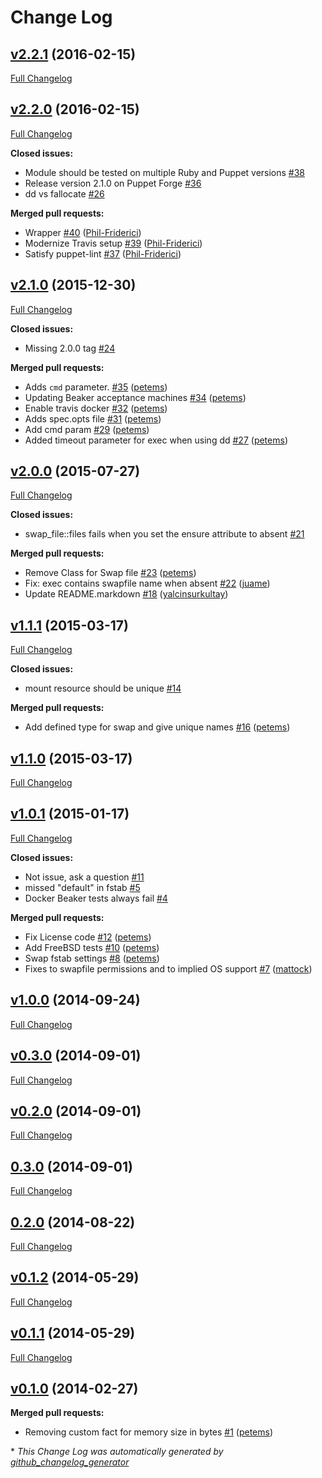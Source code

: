 # Change Log

## [v2.2.1](https://github.com/petems/petems-swap_file/tree/v2.2.1) (2016-02-15)
[Full Changelog](https://github.com/petems/petems-swap_file/compare/v2.2.0...v2.2.1)

## [v2.2.0](https://github.com/petems/petems-swap_file/tree/v2.2.0) (2016-02-15)
[Full Changelog](https://github.com/petems/petems-swap_file/compare/v2.1.0...v2.2.0)

**Closed issues:**

- Module should be tested on multiple Ruby and Puppet versions [\#38](https://github.com/petems/petems-swap_file/issues/38)
- Release version 2.1.0 on Puppet Forge [\#36](https://github.com/petems/petems-swap_file/issues/36)
- dd vs fallocate  [\#26](https://github.com/petems/petems-swap_file/issues/26)

**Merged pull requests:**

- Wrapper [\#40](https://github.com/petems/petems-swap_file/pull/40) ([Phil-Friderici](https://github.com/Phil-Friderici))
- Modernize Travis setup [\#39](https://github.com/petems/petems-swap_file/pull/39) ([Phil-Friderici](https://github.com/Phil-Friderici))
- Satisfy puppet-lint [\#37](https://github.com/petems/petems-swap_file/pull/37) ([Phil-Friderici](https://github.com/Phil-Friderici))

## [v2.1.0](https://github.com/petems/petems-swap_file/tree/v2.1.0) (2015-12-30)
[Full Changelog](https://github.com/petems/petems-swap_file/compare/v2.0.0...v2.1.0)

**Closed issues:**

- Missing 2.0.0 tag [\#24](https://github.com/petems/petems-swap_file/issues/24)

**Merged pull requests:**

- Adds `cmd` parameter. [\#35](https://github.com/petems/petems-swap_file/pull/35) ([petems](https://github.com/petems))
- Updating Beaker acceptance machines [\#34](https://github.com/petems/petems-swap_file/pull/34) ([petems](https://github.com/petems))
- Enable travis docker [\#32](https://github.com/petems/petems-swap_file/pull/32) ([petems](https://github.com/petems))
- Adds spec.opts file [\#31](https://github.com/petems/petems-swap_file/pull/31) ([petems](https://github.com/petems))
- Add cmd param [\#29](https://github.com/petems/petems-swap_file/pull/29) ([petems](https://github.com/petems))
- Added timeout parameter for exec when using dd [\#27](https://github.com/petems/petems-swap_file/pull/27) ([petems](https://github.com/petems))

## [v2.0.0](https://github.com/petems/petems-swap_file/tree/v2.0.0) (2015-07-27)
[Full Changelog](https://github.com/petems/petems-swap_file/compare/v1.1.1...v2.0.0)

**Closed issues:**

- swap\_file::files fails when you set the ensure attribute to absent [\#21](https://github.com/petems/petems-swap_file/issues/21)

**Merged pull requests:**

- Remove Class for Swap file [\#23](https://github.com/petems/petems-swap_file/pull/23) ([petems](https://github.com/petems))
- Fix: exec contains swapfile name when absent [\#22](https://github.com/petems/petems-swap_file/pull/22) ([juame](https://github.com/juame))
- Update README.markdown [\#18](https://github.com/petems/petems-swap_file/pull/18) ([yalcinsurkultay](https://github.com/yalcinsurkultay))

## [v1.1.1](https://github.com/petems/petems-swap_file/tree/v1.1.1) (2015-03-17)
[Full Changelog](https://github.com/petems/petems-swap_file/compare/v1.1.0...v1.1.1)

**Closed issues:**

- mount resource should be unique [\#14](https://github.com/petems/petems-swap_file/issues/14)

**Merged pull requests:**

- Add defined type for swap and give unique names [\#16](https://github.com/petems/petems-swap_file/pull/16) ([petems](https://github.com/petems))

## [v1.1.0](https://github.com/petems/petems-swap_file/tree/v1.1.0) (2015-03-17)
[Full Changelog](https://github.com/petems/petems-swap_file/compare/v1.0.1...v1.1.0)

## [v1.0.1](https://github.com/petems/petems-swap_file/tree/v1.0.1) (2015-01-17)
[Full Changelog](https://github.com/petems/petems-swap_file/compare/v1.0.0...v1.0.1)

**Closed issues:**

- Not issue, ask a question [\#11](https://github.com/petems/petems-swap_file/issues/11)
- missed "default" in fstab [\#5](https://github.com/petems/petems-swap_file/issues/5)
- Docker Beaker tests always fail [\#4](https://github.com/petems/petems-swap_file/issues/4)

**Merged pull requests:**

- Fix License code [\#12](https://github.com/petems/petems-swap_file/pull/12) ([petems](https://github.com/petems))
- Add FreeBSD tests [\#10](https://github.com/petems/petems-swap_file/pull/10) ([petems](https://github.com/petems))
- Swap fstab settings [\#8](https://github.com/petems/petems-swap_file/pull/8) ([petems](https://github.com/petems))
- Fixes to swapfile permissions and to implied OS support [\#7](https://github.com/petems/petems-swap_file/pull/7) ([mattock](https://github.com/mattock))

## [v1.0.0](https://github.com/petems/petems-swap_file/tree/v1.0.0) (2014-09-24)
[Full Changelog](https://github.com/petems/petems-swap_file/compare/v0.3.0...v1.0.0)

## [v0.3.0](https://github.com/petems/petems-swap_file/tree/v0.3.0) (2014-09-01)
[Full Changelog](https://github.com/petems/petems-swap_file/compare/v0.2.0...v0.3.0)

## [v0.2.0](https://github.com/petems/petems-swap_file/tree/v0.2.0) (2014-09-01)
[Full Changelog](https://github.com/petems/petems-swap_file/compare/0.3.0...v0.2.0)

## [0.3.0](https://github.com/petems/petems-swap_file/tree/0.3.0) (2014-09-01)
[Full Changelog](https://github.com/petems/petems-swap_file/compare/0.2.0...0.3.0)

## [0.2.0](https://github.com/petems/petems-swap_file/tree/0.2.0) (2014-08-22)
[Full Changelog](https://github.com/petems/petems-swap_file/compare/v0.1.2...0.2.0)

## [v0.1.2](https://github.com/petems/petems-swap_file/tree/v0.1.2) (2014-05-29)
[Full Changelog](https://github.com/petems/petems-swap_file/compare/v0.1.1...v0.1.2)

## [v0.1.1](https://github.com/petems/petems-swap_file/tree/v0.1.1) (2014-05-29)
[Full Changelog](https://github.com/petems/petems-swap_file/compare/v0.1.0...v0.1.1)

## [v0.1.0](https://github.com/petems/petems-swap_file/tree/v0.1.0) (2014-02-27)
**Merged pull requests:**

- Removing custom fact for memory size in bytes [\#1](https://github.com/petems/petems-swap_file/pull/1) ([petems](https://github.com/petems))



\* *This Change Log was automatically generated by [github_changelog_generator](https://github.com/skywinder/Github-Changelog-Generator)*